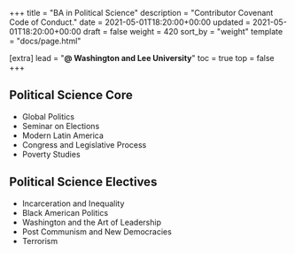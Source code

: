 +++
title = "BA in Political Science"
description = "Contributor Covenant Code of Conduct."
date = 2021-05-01T18:20:00+00:00
updated = 2021-05-01T18:20:00+00:00
draft = false
weight = 420
sort_by = "weight"
template = "docs/page.html"

[extra]
lead = "<b>@ Washington and Lee University</b>"
toc = true
top = false
+++

## Political Science Core

* Global Politics
* Seminar on Elections
* Modern Latin America
* Congress and Legislative Process
* Poverty Studies


## Political Science Electives

* Incarceration and Inequality
* Black American Politics
* Washington and the Art of Leadership
* Post Communism and New Democracies
* Terrorism